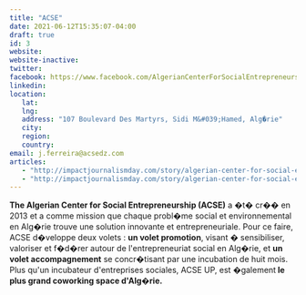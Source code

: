 ```yaml
---
title: "ACSE"
date: 2021-06-12T15:35:07-04:00
draft: true
id: 3
website: 
website-inactive: 
twitter: 
facebook: https://www.facebook.com/AlgerianCenterForSocialEntrepreneurship
linkedin: 
location: 
   lat: 
   lng: 
   address: "107 Boulevard Des Martyrs, Sidi M&#039;Hamed, Alg�rie"
   city: 
   region: 
   country: 
email: j.ferreira@acsedz.com
articles:
   - "http://impactjournalismday.com/story/algerian-center-for-social-entrepreneurship/"
   - "http://impactjournalismday.com/story/algerian-center-for-social-entrepreneurship/"
---
```

<b>The Algerian Center for Social Entrepreneurship (ACSE)</b> a �t� cr�� en 2013 et a comme mission que chaque probl�me social et environnemental en Alg�rie trouve une solution innovante et entrepreneuriale. Pour ce faire, ACSE d�veloppe deux volets : <b>un volet promotion</b>, visant � sensibiliser, valoriser et f�d�rer autour de l'entrepreneuriat social en Alg�rie, et <b>un volet accompagnement</b> se concr�tisant par une incubation de huit mois. Plus qu'un incubateur d'entreprises sociales, ACSE UP, est �galement<b> le plus grand coworking space d'Alg�rie. </b>
